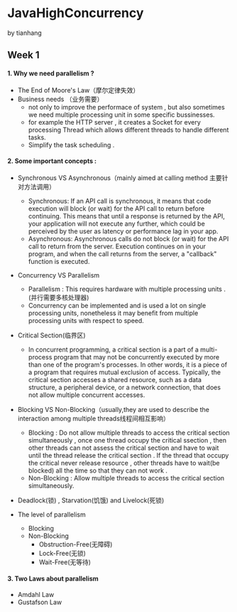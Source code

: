 # JavaHighConcurrency
by tianhang
## Week 1
#### 1. Why we need parallelism ?

- The End of Moore's Law（摩尔定律失效）
- Business needs （业务需要）
  - not only to improve the performace of system , but also sometimes we need multiple processing unit in some specific bussinesses.
  - for example the HTTP server , it creates a Socket for every processing Thread which allows different threads to handle different tasks.
  - Simplify the task scheduling .
  
#### 2. Some important concepts :
- Synchronous VS Asynchronous（mainly aimed at calling method 主要针对方法调用）
  - Synchronous:
    If an API call is synchronous, it means that code execution will block (or wait) for the API call to return before continuing. This means that until a response is returned by the API, your application will not execute any further, which could be perceived by the user as latency or performance lag in your app.
  - Asynchronous:
    Asynchronous calls do not block (or wait) for the API call to return from the server. Execution continues on in your program, and when the call returns from the server, a "callback" function is executed.

- Concurrency VS Parallelism
  - Parallelism : This requires hardware with multiple processing units .(并行需要多核处理器)
  - Concurrency can be implemented and is used a lot on single processing units, nonetheless it may benefit from multiple processing units with respect to speed. 
  
- Critical Section(临界区)
  - In concurrent programming, a critical section is a part of a multi-process program that may not be concurrently executed by more than one of the program's processes. In other words, it is a piece of a program that requires mutual exclusion of access. Typically, the critical section accesses a shared resource, such as a data structure, a peripheral device, or a network connection, that does not allow multiple concurrent accesses.
  
- Blocking VS Non-Blocking（usually,they are used to describe the interaction among multiple threads线程间相互影响）
  - Blocking : Do not allow multiple threads to access the critical section simultaneously , once one thread occupy the critical ssection , then other threads can not assess the critical section and have to wait until the thread release the critical section . If the thread that occupy the critical never release resource , other threads have to wait(be blocked) all the time so that they can not work .
  - Non-Blocking : Allow multiple threads to access the critical section simultaneously.

- Deadlock(锁) , Starvation(饥饿) and Livelock(死锁)
- The level of parallelism
  - Blocking
  - Non-Blocking
    - Obstruction-Free(无障碍)
    - Lock-Free(无锁)
    - Wait-Free(无等待)

#### 3. Two Laws about parallelism 
- Amdahl Law
- Gustafson Law
